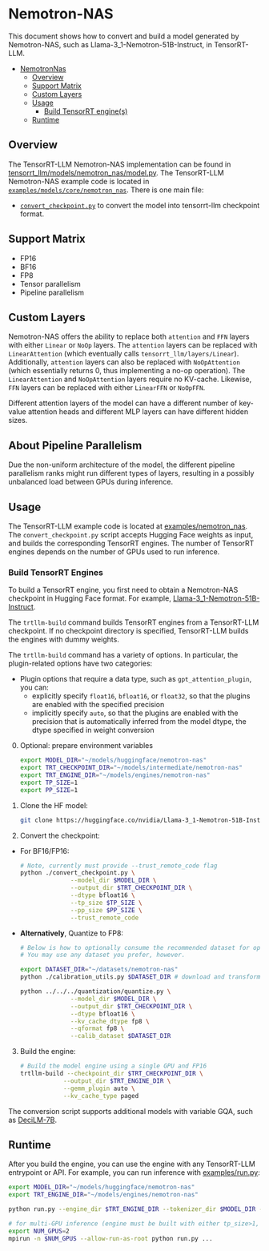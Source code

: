 # Nemotron-NAS

This document shows how to convert and build a model generated by Nemotron-NAS, such as Llama-3_1-Nemotron-51B-Instruct, in TensorRT-LLM.

- [NemotronNas](#nemotron-nas)
  - [Overview](#overview)
  - [Support Matrix](#support-matrix---verify-with-omer--nave)
  - [Custom Layers](#custom-layers)
  - [Usage](#usage)
    - [Build TensorRT engine(s)](#build-tensorrt-engines)
  - [Runtime](#runtime)

## Overview

The TensorRT-LLM Nemotron-NAS implementation can be found in [tensorrt_llm/models/nemotron_nas/model.py](../../../../tensorrt_llm/models/nemotron_nas/model.py). The TensorRT-LLM Nemotron-NAS example code is located in [`examples/models/core/nemotron_nas`](./). There is one main file:

* [`convert_checkpoint.py`](./convert_checkpoint.py) to convert the model into tensorrt-llm checkpoint format.

## Support Matrix

  * FP16
  * BF16
  * FP8
  * Tensor parallelism
  * Pipeline parallelism

## Custom Layers

Nemotron-NAS offers the ability to replace both `attention` and `FFN` layers with either `Linear` or `NoOp` layers.
The `attention` layers can be replaced with `LinearAttention` (which eventually calls `tensorrt_llm/layers/Linear`).
Additionally, `attention` layers can also be replaced with `NoOpAttention` (which essentially returns 0, thus implementing a no-op operation).
The `LinearAttention` and `NoOpAttention` layers require no KV-cache.
Likewise, `FFN` layers can be replaced with either `LinearFFN` or `NoOpFFN`.

Different attention layers of the model can have a different number of key-value attention heads and different MLP layers can have different hidden sizes.

## About Pipeline Parallelism

Due the non-uniform architecture of the model, the different pipeline parallelism ranks might run different types of layers, resulting in a possibly unbalanced load between GPUs during inference.

## Usage

The TensorRT-LLM example code is located at [examples/nemotron_nas](./).
The `convert_checkpoint.py` script accepts Hugging Face weights as input, and builds the corresponding TensorRT engines.
The number of TensorRT engines depends on the number of GPUs used to run inference.

### Build TensorRT Engines

To build a TensorRT engine, you first need to obtain a Nemotron-NAS checkpoint in Hugging Face format. For example, [Llama-3_1-Nemotron-51B-Instruct](https://huggingface.co/nvidia/Llama-3_1-Nemotron-51B-Instruct).

The `trtllm-build` command builds TensorRT engines from a TensorRT-LLM checkpoint.
If no checkpoint directory is specified, TensorRT-LLM builds the engines with dummy weights.

The `trtllm-build` command has a variety of options.
In particular, the plugin-related options have two categories:

* Plugin options that require a data type, such as `gpt_attention_plugin`, you can:
    * explicitly specify `float16`, `bfloat16`, or `float32`, so that the plugins are enabled with the specified precision
    * implicitly specify `auto`, so that the plugins are enabled with the precision that is automatically inferred from the model dtype, the dtype specified in weight conversion


0. Optional: prepare environment variables
    ```bash
    export MODEL_DIR="~/models/huggingface/nemotron-nas"
    export TRT_CHECKPOINT_DIR="~/models/intermediate/nemotron-nas"
    export TRT_ENGINE_DIR="~/models/engines/nemotron-nas"
    export TP_SIZE=1
    export PP_SIZE=1
    ```
1. Clone the HF model:
    ```bash
    git clone https://huggingface.co/nvidia/Llama-3_1-Nemotron-51B-Instruct $MODEL_DIR
    ```

2. Convert the checkpoint:
  * For BF16/FP16:
    ```bash
    # Note, currently must provide --trust_remote_code flag
    python ./convert_checkpoint.py \
                  --model_dir $MODEL_DIR \
                  --output_dir $TRT_CHECKPOINT_DIR \
                  --dtype bfloat16 \
                  --tp_size $TP_SIZE \
                  --pp_size $PP_SIZE \
                  --trust_remote_code
    ```

  * **Alternatively**, Quantize to FP8:
    ```bash
    # Below is how to optionally consume the recommended dataset for optimal accuracy.
    # You may use any dataset you prefer, however.

    export DATASET_DIR="~/datasets/nemotron-nas"
    python ./calibration_utils.py $DATASET_DIR # download and transform the recommended dataset.

    python ../../../quantization/quantize.py \
                  --model_dir $MODEL_DIR \
                  --output_dir $TRT_CHECKPOINT_DIR \
                  --dtype bfloat16 \
                  --kv_cache_dtype fp8 \
                  --qformat fp8 \
                  --calib_dataset $DATASET_DIR
    ```

3. Build the engine:
    ```bash
    # Build the model engine using a single GPU and FP16
    trtllm-build --checkpoint_dir $TRT_CHECKPOINT_DIR \
                --output_dir $TRT_ENGINE_DIR \
                --gemm_plugin auto \
                --kv_cache_type paged
    ```

The conversion script supports additional models with variable GQA, such as [DeciLM-7B](https://huggingface.co/Deci/DeciLM-7B).

## Runtime

After you build the engine, you can use the engine with any TensorRT-LLM entrypoint or API.
For example, you can run inference with [examples/run.py](../../../run.py):

```bash
export MODEL_DIR="~/models/huggingface/nemotron-nas"
export TRT_ENGINE_DIR="~/models/engines/nemotron-nas"

python run.py --engine_dir $TRT_ENGINE_DIR --tokenizer_dir $MODEL_DIR --max_output_len 1024 ...

# for multi-GPU inference (engine must be built with either tp_size>1, pp_size>1, or both)
export NUM_GPUS=2
mpirun -n $NUM_GPUS --allow-run-as-root python run.py ...
```
